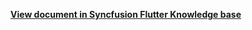 **[View document in Syncfusion Flutter Knowledge base](https://www.syncfusion.com/kb/11803/how-do-i-view-schedule-in-flutter-event-calendar-sfcalendar)**

